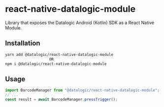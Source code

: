 # react-native-datalogic-module

Library that exposes the Datalogic Android (Kotlin) SDK as a React Native Module.

## Installation

```sh
yarn add @datalogic/react-native-datalogic-module
                    OR
npm i @datalogic/react-native-datalogic-module
```

## Usage

```js
import BarcodeManager from "@datalogic/react-native-datalogic-module";
// ...
const result = await BarcodeManager.pressTrigger();


```